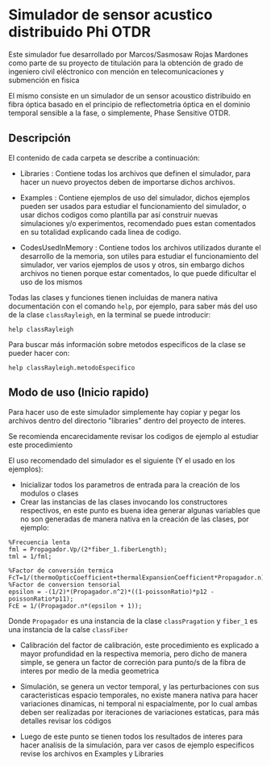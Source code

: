 # Simulador de sensor acustico distribuido Phi OTDR
Este simulador fue desarrollado por Marcos/Sasmosaw Rojas Mardones como parte de su proyecto de titulación para la obtención de grado de ingeniero civil eléctronico con mención en telecomunicaciones y submención en fisica

El mismo consiste en un simulador de un sensor acoustico distribuido en fibra óptica basado en el principio de reflectometria óptica en el dominio temporal sensible a la fase, o simplemente, Phase Sensitive OTDR.

## Descripción

El contenido de cada carpeta se describe a continuación:
* Libraries : Contiene todas los archivos que definen el simulador, para hacer un nuevo proyectos deben de importarse dichos archivos.

* Examples : Contiene ejemplos de uso del simulador, dichos ejemplos pueden ser usados para estudiar el funcionamiento del simulador, o usar dichos codigos como plantilla par así construir nuevas simulaciones y/o experimentos, recomendado pues estan comentados en su totalidad explicando cada linea de codigo.

* CodesUsedInMemory : Contiene todos los archivos utilizados durante el desarrollo de la memoria, son utiles para estudiar el funcionamiento del simulador, ver varios ejemplos de usos y otros, sin embargo dichos archivos no tienen porque estar comentados, lo que puede dificultar el uso de los mismos

Todas las clases y funciones tienen incluidas de manera nativa documentación con el comando ```help```, por ejemplo, para saber más del uso de la clase ```classRayleigh```, en la terminal se puede introducir:
```
help classRayleigh
```
Para buscar más información sobre metodos especificos de la clase se pueder hacer con:
```
help classRayleigh.metodoEspecifico
```
## Modo de uso (Inicio rapido)

Para hacer uso de este simulador simplemente hay copiar y pegar los archivos dentro del directorio "libraries" dentro del proyecto de interes.

Se recomienda encarecidamente revisar los codigos de ejemplo al estudiar este procedimiento

El uso recomendado del simulador es el siguiente (Y el usado en los ejemplos):
- Inicializar todos los parametros de entrada para la creación de los modulos o clases
- Crear las instancias de las clases invocando los constructores respectivos, en este punto es buena idea generar algunas variables que no son generadas de manera nativa en la creación de las clases, por ejemplo:
```
%Frecuencia lenta
fml = Propagador.Vp/(2*fiber_1.fiberLength);
tml = 1/fml;

%Factor de conversión termica
FcT=1/(thermoOpticCoefficient+thermalExpansionCoefficient*Propagador.n);
%Factor de conversion tensorial
epsilon = -(1/2)*(Propagador.n^2)*((1-poissonRatio)*p12 - poissonRatio*p11);
FcE = 1/(Propagador.n*(epsilon + 1));
```
Donde ```Propagador``` es una instancia de la clase ```classPragation``` y ```fiber_1``` es una instancia de la calse ```classFiber```
- Calibración del factor de calibración, este procedimiento es explicado a mayor profundidad en la respectiva memoria, pero dicho de manera simple, se genera un factor de correción para punto/s de la fibra de interes por medio de la media geometrica
- Simulación, se genera un vector temporal, y las perturbaciones con sus caracteristicas espacio temporales, no existe manera nativa para hacer variaciones dinamicas, ni temporal ni espacialmente, por lo cual ambas deben ser realizadas por iteraciones de variaciones estaticas, para más detalles revisar los códigos

- Luego de este punto se tienen todos los resultados de interes para hacer analísis de la simulación, para ver casos de ejemplo especificos revise los archivos en Examples y Libraries